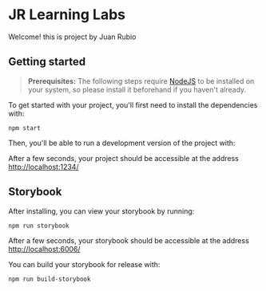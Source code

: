 # JR Learning Labs

Welcome! this is project by Juan Rubio 

## Getting started

> **Prerequisites:**
> The following steps require [NodeJS](https://nodejs.org/en/) to be installed on your system, so please
> install it beforehand if you haven't already.

To get started with your project, you'll first need to install the dependencies with:

```
npm start
```

Then, you'll be able to run a development version of the project with:


After a few seconds, your project should be accessible at the address
[http://localhost:1234/](http://localhost:1234/)



## Storybook

After installing, you can view your storybook by running:

```
npm run storybook
```

After a few seconds, your storybook should be accessible at the address
[http://localhost:6006/](http://localhost:6006/)

You can build your storybook for release with:

```
npm run build-storybook
```
